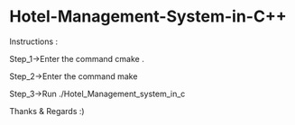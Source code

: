 # Hotel-Management-System-in-C++

Instructions : 

Step_1->Enter the command cmake .

Step_2->Enter the command make

Step_3->Run ./Hotel_Management_system_in_c

Thanks & Regards :)
